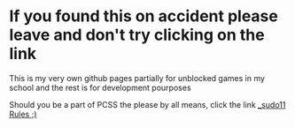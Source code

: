 # If you found this on accident please leave and don't try clicking on the link
This is my very own github pages partially for unblocked games in my school and the rest is for development pourposes

Should you be a part of PCSS the please by all means, click the link [ _sudo11 Rules ;)](ruppke.gihub.io)
